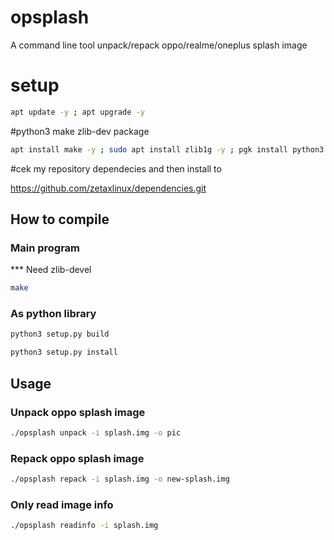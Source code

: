 # opsplash
A command line tool unpack/repack oppo/realme/oneplus splash image

# setup
```sh
apt update -y ; apt upgrade -y
```
#python3 make zlib-dev package
```sh
apt install make -y ; sudo apt install zlib1g -y ; pgk install python3 -y
```
#cek my repository dependecies and then install to

https://github.com/zetaxlinux/dependencies.git

## How to compile
### Main program
*** Need zlib-devel    
``` sh
make
```
### As python library
``` sh
python3 setup.py build
```
```sh
python3 setup.py install
```

## Usage
### Unpack oppo splash image    
``` sh
./opsplash unpack -i splash.img -o pic
```
    
### Repack oppo splash image
``` sh
./opsplash repack -i splash.img -o new-splash.img
```

### Only read image info
``` sh
./opsplash readinfo -i splash.img
```
